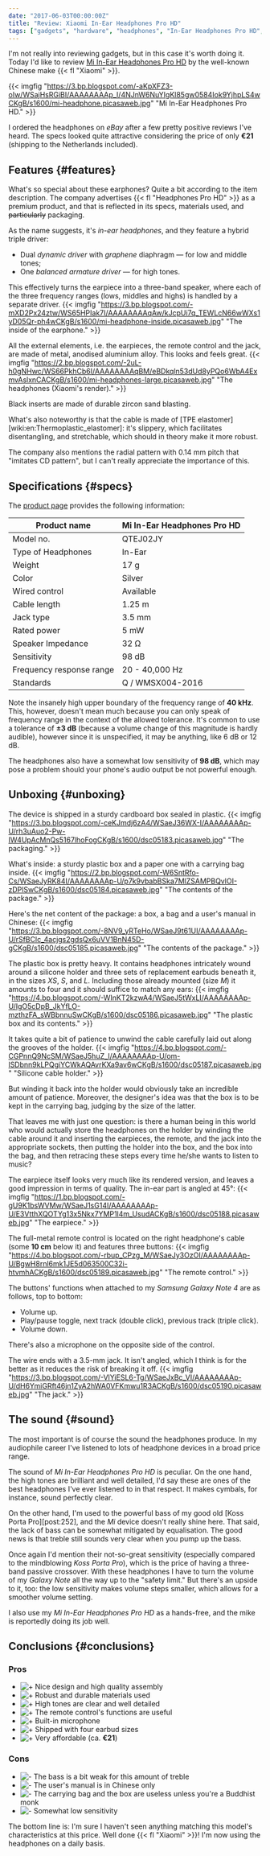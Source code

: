 ```yaml
---
date: "2017-06-03T00:00:00Z"
title: "Review: Xiaomi In-Ear Headphones Pro HD"
tags: ["gadgets", "hardware", "headphones", "In-Ear Headphones Pro HD", "Mi", "review", "sound", "unboxing", "Xiaomi"]
---
```


I'm not really into reviewing gadgets, but in this case it's worth doing it. Today I'd like to review [Mi In-Ear Headphones Pro HD](http://www.mi.com/en/headphonesprohd/) by the well-known Chinese make {{< fl "Xiaomi" >}}.

<!--more-->

{{< imgfig "https://3.bp.blogspot.com/-aKpXFZ3-oIw/WSajHsRGiBI/AAAAAAAAp_I/4NJnW6NuYIgKl85gw0584Iok9YjhpLS4wCKgB/s1600/mi-headphone.picasaweb.jpg" "Mi In-Ear Headphones Pro HD." >}}

I ordered the headphones on *eBay* after a few pretty positive reviews I've heard. The specs looked quite attractive considering the price of only **€21** (shipping to the Netherlands included).

## Features {#features}

What's so special about these earphones? Quite a bit according to the item description. The company advertises {{< fl "Headphones Pro HD" >}} as a premium product, and that is reflected in its specs, materials used, and ~~particularly~~ packaging.

As the name suggests, it's *in-ear headphones*, and they feature a hybrid triple driver:

  * Dual *dynamic driver* with *graphene* diaphragm — for low and middle tones;
  * One *balanced armature driver* — for high tones.

This effectively turns the earpiece into a three-band speaker, where each of the three frequency ranges (lows, middles and highs) is handled by a separate driver.
{{< imgfig "https://3.bp.blogspot.com/-mXD2Px24ztw/WS65HPIak7I/AAAAAAAAqAw/kJcpUi7q_TEWLcN66wWXs1yD05Qr-ph4wCKgB/s1600/mi-headphone-inside.picasaweb.jpg" "The inside of the earphone." >}}

All the external elements, i.e. the earpieces, the remote control and the jack, are made of metal, anodised aluminium alloy. This looks and feels great.
{{< imgfig "https://2.bp.blogspot.com/-2uL-h0gNHwc/WS66PkhCb6I/AAAAAAAAqBM/eBDkqln53dUd8yPQo6WbA4ExmvAslxnCACKgB/s1600/mi-headphones-large.picasaweb.jpg" "The headphones (Xiaomi's render)." >}}

Black inserts are made of durable zircon sand blasting.

What's also noteworthy is that the cable is made of [TPE elastomer][wiki:en:Thermoplastic_elastomer]: it's slippery, which facilitates disentangling, and stretchable, which should in theory make it more robust.

The company also mentions the radial pattern with 0.14 mm pitch that "imitates CD pattern", but I can't really appreciate the importance of this.

## Specifications {#specs}

The [product page](http://www.mi.com/en/headphonesprohd/specs/) provides the following information:

|Product name             |Mi In-Ear Headphones Pro HD |
|-------------------------|----------------------------|
|Model no.                |QTEJ02JY                    |
|Type of Headphones       |In-Ear                      |
|Weight                   |17 g                        |
|Color                    |Silver                      |
|Wired control            |Available                   |
|Cable length             |1.25 m                      |
|Jack type                |3.5 mm                      |
|Rated power              |5 mW                        |
|Speaker Impedance        |32 Ω                        |
|Sensitivity              |98 dB                       |
|Frequency response range |20 - 40,000 Hz              |
|Standards                |Q / WMSX004-2016            |

Note the insanely high upper boundary of the frequency range of **40 kHz**. This, however, doesn't mean much because you can only speak of frequency range in the context of the allowed tolerance. It's common to use a tolerance of **±3 dB** (because a volume change of this magnitude is hardly audible), however since it is unspecified, it may be anything, like 6 dB or 12 dB.

The headphones also have a somewhat low sensitivity of **98 dB**, which may pose a problem should your phone's audio output be not powerful enough.

## Unboxing {#unboxing}

The device is shipped in a sturdy cardboard box sealed in plastic.
{{< imgfig "https://3.bp.blogspot.com/-ceKJmdj6zA4/WSaeJ36WX-I/AAAAAAAAp-U/rh3uAuo2-Pw-IW4UpAcMnQs5167lhoFogCKgB/s1600/dsc05183.picasaweb.jpg" "The packaging." >}}

What's inside: a sturdy plastic box and a paper one with a carrying bag inside.
{{< imgfig "https://2.bp.blogspot.com/-W6SntRfo-Cs/WSaeJyRK84I/AAAAAAAAp-U/p7k9vbabBSka7MlZSAMPBQvlOI-zDPlSwCKgB/s1600/dsc05184.picasaweb.jpg" "The contents of the package." >}}

Here's the net content of the package: a box, a bag and a user's manual in Chinese:
{{< imgfig "https://3.bp.blogspot.com/-8NV9_yRTeHo/WSaeJ9t61UI/AAAAAAAAp-U/rSfBClc_4acjgs2gdsQx6uVV1BnN45D-gCKgB/s1600/dsc05185.picasaweb.jpg" "The contents of the package." >}}

The plastic box is pretty heavy. It contains headphones intricately wound around a silicone holder and three sets of replacement earbuds beneath it, in the sizes *XS*, *S*, and *L*. Including those already mounted (size *M*) it amounts to four and it should suffice to match any ears:
{{< imgfig "https://4.bp.blogspot.com/-WInKT2kzwA4/WSaeJ5tWxLI/AAAAAAAAp-U/IgO5cDpB_JkYfLO-mzthzFA_sWBbnnuSwCKgB/s1600/dsc05186.picasaweb.jpg" "The plastic box and its contents." >}}

It takes quite a bit of patience to unwind the cable carefully laid out along the grooves of the holder.
{{< imgfig "https://4.bp.blogspot.com/-CGPnnQ9NcSM/WSaeJ5huZ_I/AAAAAAAAp-U/om-lSDbnn9kLPQgiYCWkAQAvrKXa9av6wCKgB/s1600/dsc05187.picasaweb.jpg" "Silicone cable holder." >}}

But winding it back into the holder would obviously take an incredible amount of patience. Moreover, the designer's idea was that the box is to be kept in the carrying bag, judging by the size of the latter.

That leaves me with just one question: is there a human being in this world who would actually store the headphones on the holder by winding the cable around it and inserting the earpieces, the remote, and the jack into the appropriate sockets, then putting the holder into the box, and the box into the bag, and then retracing these steps every time he/she wants to listen to music?

The earpiece itself looks very much like its rendered version, and leaves a good impression in terms of quality. The in-ear part is angled at 45°:
{{< imgfig "https://1.bp.blogspot.com/-gU9K1bsWVMw/WSaeJ1sG14I/AAAAAAAAp-U/E3VtthXQOTYg13x5Nkx7YMP1l4m_UsudACKgB/s1600/dsc05188.picasaweb.jpg" "The earpiece." >}}

The full-metal remote control is located on the right headphone's cable (some **10 cm** below it) and features three buttons:
{{< imgfig "https://4.bp.blogspot.com/-rbup_CPzg_M/WSaeJy3OzOI/AAAAAAAAp-U/BgwH8rnl6mk1JE5d063500C32i-htvmhACKgB/s1600/dsc05189.picasaweb.jpg" "The remote control." >}}

The buttons' functions when attached to my *Samsung Galaxy Note 4* are as follows, top to bottom:

* Volume up.
* Play/pause toggle, next track (double click), previous track (triple click).
* Volume down.

There's also a microphone on the opposite side of the control.

The wire ends with a 3.5-mm jack. It isn't angled, which I think is for the better as it reduces the risk of breaking it off.
{{< imgfig "https://3.bp.blogspot.com/-VlYiESL6-Tg/WSaeJxBc_VI/AAAAAAAAp-U/dH6YmiGRft46jn1ZyA2hWA0VFKmwu1R3ACKgB/s1600/dsc05190.picasaweb.jpg" "The jack." >}}

## The sound {#sound}

The most important is of course the sound the headphones produce. In my audiophile career I've listened to lots of headphone devices in a broad price range.

The sound of *Mi In-Ear Headphones Pro HD* is peculiar. On the one hand, the high tones are brilliant and well detailed, I'd say these are ones of the best headphones I've ever listened to in that respect. It makes cymbals, for instance, sound perfectly clear.

On the other hand, I'm used to the powerful bass of my good old [Koss Porta Pro][post:252], and the *Mi* device doesn't really shine here. That said, the lack of bass can be somewhat mitigated by equalisation. The good news is that treble still sounds very clear when you pump up the bass.

Once again I'd mention their not-so-great sensitivity (especially compared to the mindblowing *Koss Porta Pro*), which is the price of having a three-band passive crossover. With these headphones I have to turn the volume of my *Galaxy Note* all the way up to the "safety limit." But there's an upside to it, too: the low sensitivity makes volume steps smaller, which allows for a smoother volume setting.

I also use my *Mi In-Ear Headphones Pro HD* as a hands-free, and the mike is reportedly doing its job well.

## Conclusions {#conclusions}

### Pros

* ![+](http://1.bp.blogspot.com/-f0b9672pQQI/UbCZUcYdL6I/AAAAAAAAZKs/TxsyRb4nvPY/s1600/plus.png) Nice design and high quality assembly
* ![+](http://1.bp.blogspot.com/-f0b9672pQQI/UbCZUcYdL6I/AAAAAAAAZKs/TxsyRb4nvPY/s1600/plus.png) Robust and durable materials used
* ![+](http://1.bp.blogspot.com/-f0b9672pQQI/UbCZUcYdL6I/AAAAAAAAZKs/TxsyRb4nvPY/s1600/plus.png) High tones are clear and well detailed
* ![+](http://1.bp.blogspot.com/-f0b9672pQQI/UbCZUcYdL6I/AAAAAAAAZKs/TxsyRb4nvPY/s1600/plus.png) The remote control's functions are useful
* ![+](http://1.bp.blogspot.com/-f0b9672pQQI/UbCZUcYdL6I/AAAAAAAAZKs/TxsyRb4nvPY/s1600/plus.png) Built-in microphone
* ![+](http://1.bp.blogspot.com/-f0b9672pQQI/UbCZUcYdL6I/AAAAAAAAZKs/TxsyRb4nvPY/s1600/plus.png) Shipped with four earbud sizes
* ![+](http://1.bp.blogspot.com/-f0b9672pQQI/UbCZUcYdL6I/AAAAAAAAZKs/TxsyRb4nvPY/s1600/plus.png) Very affordable (ca. **€21**)

### Cons

* ![-](http://3.bp.blogspot.com/-Ve0HjsK5vVg/UbCZUZKATYI/AAAAAAAAZKw/LLk4Y6atW4c/s1600/minus.png) The bass is a bit weak for this amount of treble
* ![-](http://3.bp.blogspot.com/-Ve0HjsK5vVg/UbCZUZKATYI/AAAAAAAAZKw/LLk4Y6atW4c/s1600/minus.png) The user's manual is in Chinese only
* ![-](http://3.bp.blogspot.com/-Ve0HjsK5vVg/UbCZUZKATYI/AAAAAAAAZKw/LLk4Y6atW4c/s1600/minus.png) The carrying bag and the box are useless unless you're a Buddhist monk
* ![-](http://3.bp.blogspot.com/-Ve0HjsK5vVg/UbCZUZKATYI/AAAAAAAAZKw/LLk4Y6atW4c/s1600/minus.png) Somewhat low sensitivity

The bottom line is: I'm sure I haven't seen anything matching this model's characteristics at this price. Well done {{< fl "Xiaomi" >}}! I'm now using the headphones on a daily basis.
